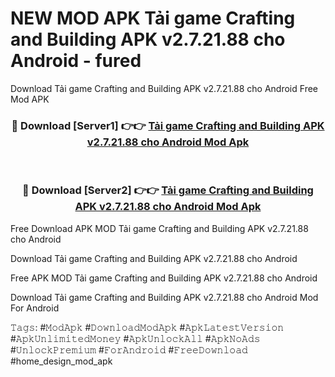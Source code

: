 # NEW MOD APK Tải game Crafting and Building APK v2.7.21.88 cho Android - fured
Download Tải game Crafting and Building APK v2.7.21.88 cho Android Free Mod APK

<div align="center">
<h3>🔴 Download [Server1] 👉👉 <a href="https://apk-comot.site?title=Tải_game_Crafting_and_Building_APK_v2.7.21.88_cho_Android">Tải game Crafting and Building APK v2.7.21.88 cho Android Mod Apk</a></h3><br>

<h3>🔴 Download [Server2] 👉👉 <a href="https://apk-comot.site?title=Tải_game_Crafting_and_Building_APK_v2.7.21.88_cho_Android">Tải game Crafting and Building APK v2.7.21.88 cho Android Mod Apk</a></h3>
</div>


Free Download APK MOD Tải game Crafting and Building APK v2.7.21.88 cho Android

Download Tải game Crafting and Building APK v2.7.21.88 cho Android 

Free APK MOD Tải game Crafting and Building APK v2.7.21.88 cho Android 

Download Tải game Crafting and Building APK v2.7.21.88 cho Android Mod For Android

𝚃𝚊𝚐𝚜: #𝙼𝚘𝚍𝙰𝚙𝚔 #𝙳𝚘𝚠𝚗𝚕𝚘𝚊𝚍𝙼𝚘𝚍𝙰𝚙𝚔 #𝙰𝚙𝚔𝙻𝚊𝚝𝚎𝚜𝚝𝚅𝚎𝚛𝚜𝚒𝚘𝚗 #𝙰𝚙𝚔𝚄𝚗𝚕𝚒𝚖𝚒𝚝𝚎𝚍𝙼𝚘𝚗𝚎𝚢 #𝙰𝚙𝚔𝚄𝚗𝚕𝚘𝚌𝚔𝙰𝚕𝚕 #𝙰𝚙𝚔𝙽𝚘𝙰𝚍𝚜 #𝚄𝚗𝚕𝚘𝚌𝚔𝙿𝚛𝚎𝚖𝚒𝚞𝚖 #𝙵𝚘𝚛𝙰𝚗𝚍𝚛𝚘𝚒𝚍 #𝙵𝚛𝚎𝚎𝙳𝚘𝚠𝚗𝚕𝚘𝚊𝚍 #home_design_mod_apk